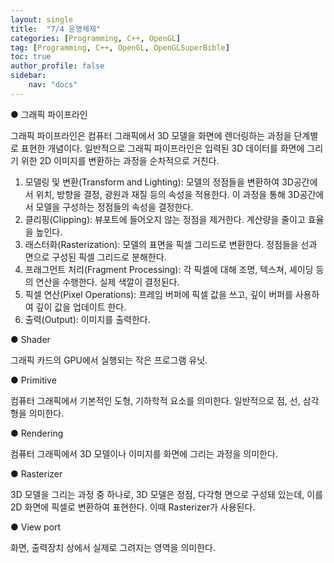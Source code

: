 ```yaml
---
layout: single
title:  "7/4 운영체제"
categories: [Programming, C++, OpenGL]
tag: [Programming, C++, OpenGL, OpenGLSuperBible]
toc: true
author_profile: false
sidebar:
    nav: "docs"
---
```


● 그래픽 파이프라인

그래픽 파이프라인은 컴퓨터 그래픽에서 3D 모델을 화면에 렌더링하는 과정을 단계별로 표현한 개념이다. 일반적으로 그래픽 파이프라인은 입력된 3D 데이터를 화면에 그리기 위한 2D 이미지를 변환하는 과정을 순차적으로 거친다.

1. 모델링 및 변환(Transform and Lighting): 모델의 정점들을 변환하여 3D공간에서 위치, 방향을 결정, 광원과 재질 등의 속성을 적용한다. 이 과정을 통해 3D공간에서 모델을 구성하는 정점들의 속성을 결정한다.
2. 클리핑(Clipping): 뷰포트에 들어오지 않는 정점을 제거한다. 계산량을 줄이고 효율을 높인다.
3. 래스터화(Rasterization): 모델의 표면을 픽셀 그리드로 변환한다. 정점들을 선과 면으로 구성된 픽셀 그리드로 분해한다.
4. 프래그먼트 처리(Fragment Processing): 각 픽셀에 대해 조명, 텍스쳐, 셰이딩 등의 연산을 수행한다. 실제 색깔이 결정된다.
5. 픽셀 연산(Pixel Operations): 프레임 버퍼에 픽셀 값을 쓰고, 깊이 버퍼를 사용하여 깊이 값을 업데이트 한다.
6. 출력(Output): 이미지를 출력한다.



● Shader

그래픽 카드의 GPU에서 실행되는 작은 프로그램 유닛.



● Primitive

컴퓨터 그래픽에서 기본적인 도형, 기하학적 요소를 의미한다. 일반적으로 점, 선, 삼각형을 의미한다.



● Rendering

컴퓨터 그래픽에서 3D 모델이나 이미지를 화면에 그리는 과정을 의미한다.



● Rasterizer

3D 모델을 그리는 과정 중 하나로, 3D 모델은 정점, 다각형 면으로 구성돼 있는데, 이를 2D 화면에 픽셀로 변환하여 표현한다. 이때 Rasterizer가 사용된다.



● View port

화면, 출력장치 상에서 실제로 그려지는 영역을 의미한다.